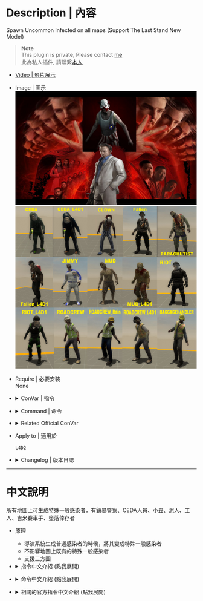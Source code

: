 # Description | 內容
Spawn Uncommon Infected on all maps (Support The Last Stand New Model)

> __Note__ <br/>
This plugin is private, Please contact [me](https://github.com/fbef0102/Game-Private_Plugin#私人插件列表-private-plugins-list)<br/>
此為私人插件, 請聯繫[本人](https://github.com/fbef0102/Game-Private_Plugin#私人插件列表-private-plugins-list)

* [Video | 影片展示](https://youtu.be/isTpGqmf1qA)

* Image | 圖示
	<br/>![l4d2_spawn_uncommons_1](image/l4d2_spawn_uncommons_1.jpeg)
	<br/>![l4d2_spawn_uncommons_2](image/l4d2_spawn_uncommons_2.jpg)

* Require | 必要安裝
<br>None

* <details><summary>ConVar | 指令</summary>

	* cfg/sourcemod/l4d2_spawn_uncommons.cfg
		```php
		// Do you want all uncommons randomly spawning on all maps
		l4d2_spawn_uncommons_auto_shuffle "1"

		// If l4d2_spawn_uncommons_autoshuffle is 1, X chance to turn into uncommon when common infected spawns
		l4d2_spawn_uncommons_auto_chance "15"

		// Binary flag of allowed autoshuffle zombies. 1 = riot, 2 = ceda, 4 = clown, 8 = mudman, 16 = roadcrew, 32 = jimmy, 64 = fallen, 127=All
		l4d2_spawn_uncommons_autotypes "127"

		// Health value the uncommons get set to. 0 = Game default health
		l4d2_spawn_uncommons_health_override "0"

		// How many riot infected allowed on the field (0= No Limit)
		// If limit reached, spawn other uncommon. (Does not affect director spawn)
		l4d2_spawn_uncommons_riot_on_the_field "2"

		// How many ceda infected allowed on the field (0= No Limit)
		// If limit reached, spawn other uncommon. (Does not affect director spawn)
		l4d2_spawn_uncommons_ceda_on_the_field "3"

		// How many clown infected allowed on the field (0= No Limit)
		// If limit reached, spawn other uncommon. (Does not affect director spawn)
		l4d2_spawn_uncommons_clown_on_the_field "2"

		// How many mudman infected allowed on the field (0= No Limit)
		// If limit reached, spawn other uncommon. (Does not affect director spawn)
		l4d2_spawn_uncommons_mudman_on_the_field "3"

		// How many roadcrew infected allowed on the field (0= No Limit)
		// If limit reached, spawn other uncommon. (Does not affect director spawn)
		l4d2_spawn_uncommons_roadcrew_on_the_field "3"

		// How many jimmy gibbs jr allowed on the field 
		// If limit reached, spawn other uncommon. (Does not affect director spawn)
		l4d2_spawn_uncommons_jimmy_on_the_field "1"

		// How many fallen survivors allowed on the field (Override official cvar: z_fallen_max_count)
		// If limit reached, spawn other uncommon. (Does not affect director spawn)
		l4d2_spawn_uncommons_fallen_on_the_field "2"

		// When a jimmy gibbs jr is killed, how long in seconds should pass before another can spawn. 
		// If time is not up yet, spawn other uncommon. (Does not affect director spawn)
		l4d2_spawn_uncommons_jimmy_suppress_time "300"

		// When a Fallen Survivor is killed, how long in seconds should pass before another can spawn. (Override official cvar: z_fallen_kill_suppress_time)
		// If time is not up yet, spawn other uncommon. (Does not affect director spawn)
		l4d2_spawn_uncommons_fallen_suppress_time "180"
		```
</details>

* <details><summary>Command | 命令</summary>

	* **Spawn uncommon infected ANYTIME. Usage: sm_spawnuncommon <riot|ceda|clown|mud|roadcrew|jimmy|fallen|random> (Adm required: ADMFLAG_ROOT)**
		```php
		sm_spawnuncommon
		```
</details>

* <details><summary>Related Official ConVar</summary>

	* [Unlock Fallen Survivor](https://developer.valvesoftware.com/wiki/L4D2_Director_Scripts/AllowFallenSurvivorItem)
	* This plugin already modified ```z_fallen_max_count``` and ```z_fallen_kill_suppress_time```, you don't need to change the following cvars

	| ConVar/Command  				| Parameters or default value 	| Descriptor  			| Effect|
	| -------------|:-----------------:|:-------------:|:-------------:|
	| z_fallen_kill_suppress_time 	| 300 | Seconds 		 | When a Fallen Survivor is killed, how long in seconds should pass before another can spawn.
	| z_fallen_max_count          	| 1   | Arbitrary number | How many Fallen Survivors can be active at once.
</details>

* Apply to | 適用於
	```
	L4D2
	```

* <details><summary>Changelog | 版本日誌</summary>

	```php
	//AtomicStryker @ 2009-2011
	//HarryPotter @ 2023
	```
	* v1.0h (2023-1-26)
		* Remake Code
		* Convert code to latest syntax
		* Changes to fix warnings when compiling on SourceMod 1.11.
		* Add convars to control each uncommon spawn time, spawn limit.
		* Unlock fallen survivor limit and time.

	* v1.0.9
	    * [Original Plugin By AtomicStryker](https://forums.alliedmods.net/showthread.php?t=109623)
</details>

- - - -
# 中文說明
所有地圖上可生成特殊一般感染者，有鎮暴警察、CEDA人員、小丑、泥人、工人、吉米賽車手、墮落倖存者

* 原理
	* 導演系統生成普通感染者的時候，將其變成特殊一般感染者
	* 不影響地圖上既有的特殊一般感染者
	* 支援三方圖

* <details><summary>指令中文介紹 (點我展開)</summary>

	* cfg/sourcemod/l4d2_spawn_uncommons.cfg
		```php
		// 0=關閉插件, 1=啟動插件
		l4d2_spawn_uncommons_auto_shuffle "1"

		// 普通感染變成特殊一般感染者的機率 [1~100]%
		l4d2_spawn_uncommons_auto_chance "15"

		// 可以生成的特殊一般感染者種類 1 = 鎮暴警察, 2 = CEDA人員, 4 = 小丑, 8 = 泥人, 16 = 工人, 32 = 吉米賽車手, 64 = 墮落倖存者 (請將數字相加起來，127=全部)
		l4d2_spawn_uncommons_autotypes "127"

		// 設定特殊一般感染者的血量. 0 = 遊戲預設
		l4d2_spawn_uncommons_health_override "0"

		// 場上同時存在的鎮暴警察數量 (0=無限制)
		// 如果已達限制，生成其他特殊一般感染者.
		l4d2_spawn_uncommons_riot_on_the_field "2"

		// 場上同時存在的CEDA人員數量 (0=無限制)
		// 如果已達限制，生成其他特殊一般感染者.
		l4d2_spawn_uncommons_ceda_on_the_field "3"

		// 場上同時存在的小丑數量 (0=無限制)
		// 如果已達限制，生成其他特殊一般感染者.
		l4d2_spawn_uncommons_clown_on_the_field "2"

		// 場上同時存在的泥人數量 (0=無限制)
		// 如果已達限制，生成其他特殊一般感染者.
		l4d2_spawn_uncommons_mudman_on_the_field "3"

		// 場上同時存在的工人數量 (0=無限制)
		// 如果已達限制，生成其他特殊一般感染者.
		l4d2_spawn_uncommons_roadcrew_on_the_field "3"

		// 場上同時存在的吉米賽車手數量 (0=無限制)
		// 如果已達限制，生成其他特殊一般感染者.
		l4d2_spawn_uncommons_jimmy_on_the_field "1"

		// 場上同時存在的墮落倖存者數量 (會覆蓋官方指令: z_fallen_max_count)
		// 如果已達限制，生成其他特殊一般感染者.
		l4d2_spawn_uncommons_fallen_on_the_field "2"

		// 當吉米賽車手被殺死之後，下次生成的冷卻時間
		// 冷卻時間未到將生成其他特殊一般感染者
		l4d2_spawn_uncommons_jimmy_suppress_time "300"

		// 當墮落倖存者被殺死之後，下次生成的冷卻時間 (會覆蓋官方指令:  z_fallen_kill_suppress_time)
		// 冷卻時間未到將生成其他特殊一般感染者
		l4d2_spawn_uncommons_fallen_suppress_time "180"
		```
</details>

* <details><summary>命令中文介紹 (點我展開)</summary>

	* **在準心上生成特殊一班感染者. 使用方式: sm_spawnuncommon <riot|ceda|clown|mud|roadcrew|jimmy|fallen|random> (權限: ADMFLAG_ROOT)**
		```php
		sm_spawnuncommon
		```
</details>

* <details><summary>相關的官方指令中文介紹 (點我展開)</summary>

	* [解鎖墮落生還者生成限制](https://developer.valvesoftware.com/wiki/L4D2_Director_Scripts/AllowFallenSurvivorItem)
	* 這個插件已經修改指令 ```z_fallen_max_count``` 與 ```z_fallen_kill_suppress_time```, 你無須更動以下任何指令

	| 指令  				| 預設值 	| 單位  			| 影響|
	| -------------|:-----------------:|:-------------:|:-------------:|
	| z_fallen_kill_suppress_time 	| 300  | 秒數 | 當場上的墮落生還者殺死之後，有300秒冷卻時間不會出現墮落生還者
	| z_fallen_max_count          	| 1    | 數量 | 場上只能有一隻墮落生還者
</details>
